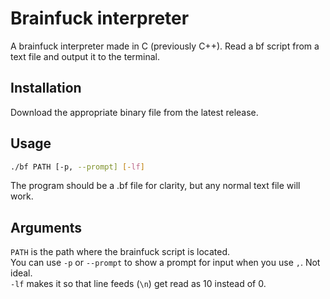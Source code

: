# Brainfuck interpreter
A brainfuck interpreter made in C (previously C++). Read a bf script from a text file and output it to the terminal.

## Installation
Download the appropriate binary file from the latest release.

## Usage
```bash
./bf PATH [-p, --prompt] [-lf]
```
The program should be a .bf file for clarity, but any normal text file will work.

## Arguments
`PATH` is the path where the brainfuck script is located. \
You can use `-p` or `--prompt` to show a prompt for input when you use `,`. Not ideal. \
`-lf` makes it so that line feeds (`\n`) get read as 10 instead of 0.
